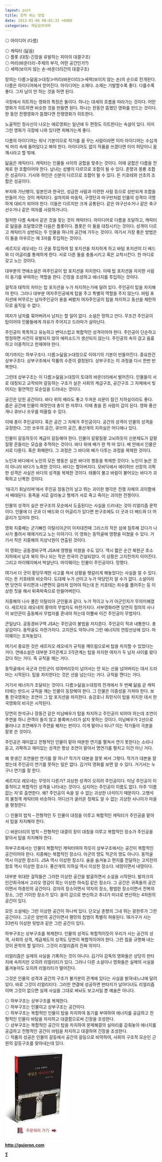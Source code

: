 ```yaml
---
layout: post
title: 창작 하는 방법
date: 2012-01-06 00:02:33 +0900
categories: 깨달음의대화
---
```

◎ 아이디어 (다름)

  
◎ 캐릭터 (닮음)  
◎ 플롯 (대칭-긴장을 유발하는 피아의 대결구조)  
◎ 머리(바운더리-주제의 부각, 어떤 공간인가?)  
◎ 세력(보이지 않는 손-바운더리간의 대결구조) 

창의는 다름≫닮음≫대칭≫머리(바운더리)≫세력(보이지 않는 손)의 순으로 전개된다. 다름은 아이디어에서 얻어진다. 아이디어는 소재다. 소재는 기발할수록 좋다. 다를수록 좋다. 그저 남이 안 하는 것을 하면 된다. 

극장에서 히트하는 영화의 특징은 둘이다. 하나는 대세의 흐름을 따라가는 것이다. 어떤 영화가 히트하면 비슷한 것을 만들면 된다. 하나는 한동안 뜸했던 영화를 만드는 것이다. 한 동안 전쟁영화가 뜸했다면 전쟁영화가 히트한다. 

노골적인 정사신이 나오는 에로영화는 일년에 두 편정도 히트한다는 속설이 있다. 이미 그런 영화가 극장에 나와 있다면 피해가는게 좋다. 

다름의 아이디어는 워낙 기본이므로 작가를 꿈 꾸는 사람이라면 이미 아이디어는 수십개씩 머리 속에 들어있다고 봐야 한다. 아이디어도 없이 작품을 쓰겠다면 이미 허당이니 꿈 깨시라고 할 밖에. 

닮음은 캐릭터다. 캐릭터는 인물들 사이의 궁합을 맞추는 것이다. 이때 궁합은 다름을 전제로 한 조합이어야 한다. 남녀는 성별이 다르므로 조합이 될 수 있다. 춘향과 몽룡 조합은 성공이다. 기사와 하인은 신분이 다르므로 조합이 될 수 있다. 돈 키호테와 산초의 조합은 성공이다. 

부자와 가난뱅이, 일본인과 한국인, 성급한 사람과 미련한 사람 등으로 상반되게 조합을 만들어 가는 것이 캐릭터다. 설까치와 마동탁, 구영탄과 마구만처럼 인물의 성격이 극명하게 대비가 되어야 한다. 이들은 다르지만 크게 공통된다. 같은 야구선수거나 같은 축구선수거나 같은 여자를 사랑하거나다. 

철저한 다름 속에서 같은 것을 찾는 것이 캐릭터다. 아이디어로 다름을 조달하고, 캐릭터로 닮음을 조달했으면 다음은 플롯이다. 플롯은 이 둘을 대칭시키는 것이다. 성격이 다르고 캐릭터가 상반되는 두 인물을 하나의 공간에 가두는 것이다. 여기서 가장 좋은 방법은 이 둘을 아우르는 제 3자를 투입하는 것이다. 

세르지오 레오네는 더 굿을 투입하여 탑 포지션을 차지하게 하고 바텀 포지션의 더 배드와 더 어글리를 통제하게 한다. 서로 다른 둘을 충돌시키고 혹은 교착시킨다. 한 마디로 갖고 노는 것이다. 

대부분의 연애소설은 여주인공이 탑 포지션을 차지한다. 이때 탑 포지션을 차지한 사람이 동기를 부여하는 역할을 한다. 긴장을 조성하고 에너지를 투입하는 것이다. 

걸작과 태작의 차이는 탑 포지션을 누가 차지하는가에 달려 있다. 주인공이 탑을 차지해야 한다. 그러나 대부분 여자주인공에게 탑을 주고 특별히 역할을 주지 않는다. 바텀 포지션에 머무르는 남자주인공이 용을 써봤자 여자주인공이 탑을 차지하고 동선을 제한하므로 움직일 수 없다. 

여자가 남자를 묶어버려서 남자는 할 일이 없다. 소설은 망하고 만다. 무조건 주인공이 탑이어야 인물들에게 자유가 주어지고 드라마가 살아난다. 

주인공이 똑똑하고 유능하고 변덕스럽고 복합적인 성격이어야 한다. 주인공이 단순하고 멍청하면 사건이 유발되지 않아 에피소드가 생산되지 않는다. 주인공의 속이 검고 음흉하고 이중적이고 천재여야 한다. 

여기까지는 하부구조다. 다름≫닮음≫대칭으로 이야기의 기본이 만들어진다. 중요한건 상부구조다. 상부구조에서 작품의 수준이 결정된다. 상부구조는 이 과정을 다시 한번 반복한다. 

그런데 상부구조는 이 다름≫닮음≫대칭이 토대의 바운더리에서 벌어진다. 인물들이 서로 대칭되고 교착되어 갈등하는 구조가 실은 사회의 계급구조, 공간구조 그 자체에서 빚어지는 필연적인 모순임을 드러내는 것이다. 

공간은 닫힌 공간이다. 바다 위의 배라도 좋고 두꺼운 쇠문이 잠긴 지하실이라도 좋다. 좁은 공간에 인물이 여럿인데 총이 한 자루다. 이때 총을 쥔 사람이 갑이 된다. 영화 풍산개나 큐브나 쏘우를 떠올릴 수 있다. 

이때 총이 주인공이다. 혹은 공간 그 자체가 주인공이다. 공간의 성격이 인물의 성격을 규정한다. 그런 쏘우의 공간, 큐브의 공간, 풍산개의 지하실은 어디에나 있다. 

인물이 갈등하듯이 계급이 갈등해야 한다. 인물이 갈팡질팡 고뇌하듯이 신분제도가 갈팡질팡 흔들리는 모습을 추적하는 것이다. 바다 위에 배가 한 척 떠 있다. 배 안에서 인물은 서로 다툰다. 혹은 화해한다. 그 과정은 그 바다와 배가 다투는 과정을 복제한 것이다. 

노인과 바다에서 노인의 모든 행동은 실은 바다의 행동을 복제한 것이다. 노인이 늙은 것이 아니라 바다가 노회한 것이다. 바다는 할아버지다. 모비딕에서 에이허브 선장의 괴팍한 성격은 사실은 바다의 성격을 복제한 것이다. 태풍이 불고 바람이 불어오는 바다가 괴팍하고 난폭한 것이다. 

‘태극기 휘날리며’에서 주인공 장동건의 날고 뛰는 괴이한 행각은 전쟁 자체의 괴이함에서 배태된다. 동족을 서로 갈라놓고 형제가 서로 죽고 죽이는 괴이한 전쟁이다. 

인물의 성격이 실은 판구조의 모순에서 도출된다는 사실을 드러내는 것이 리얼리즘 문학이다. 인물에 더 굿과 더 배드와 더 어글리가 있다면 판구조에도 더 굿과 더 배드와 더 어글리가 있어야 한다. 

영화 지중해는 군기빠진 이탈리아군이 이차대전때 그리스의 작은 섬에 침투해 갔다가 나사가 풀려서 헤헤거리고 노는 이야기다. 이 영화는 동막골에 영향을 미쳤을 수 있다. 거기서 작은 지중해의 지상낙원이 연출된 것이다. 

이 영화는 공동경비구역 JSA에 영향을 미쳤을 수도 있다. 역시 짧은 순간 북한군 초소 지하에서 남과 북이 하나 되는 작은 천국이 건설되었다. 이 상황은 고지전까지 이어진다. 그리고 마이웨이에서 박살난다. 마이웨이는 인물이 주인공이다. 망했다. 

여기서 더 굿이 황당무계한 사고를 쳐서 상황을 헷갈리게 해놓았다는 사실을 알 수 있다. 이는 돈 키호테와 비슷하다. 도대체 누가 선이고 누가 악당인지 알 수가 없다. 소설이라면 당연히 우리편과 나쁜편이 갈라져 있어야 하는데 돈 키호테는 죄수를 풀어주는 등 이상한 짓을 해서 뒤죽박죽으로 만들어버린다. 

지중해의 나사 풀린 이탈리아 군인들과 같다. 누가 적이고 누가 아군인지가 무의미해졌다. 세르지오 레오네의 황야의 무법자도 마찬가지다. 서부영화라면 당연히 정의의 사나이 보안관이 출동해서 무법자를 혼내야 하는데 아뿔싸 이건 주인공이 무법자다. 

큰일났다. 공동경비구역 JSA는 주인공이 불법을 저지른다. 주인공이 적과 내통한다. 총살감이다. 동막골도 마찬가지다. 고지전도 약하나마 그런 에너지의 연장선상에 있다. 마이웨이는 조져놓았다. 

여기서 중요한 것은 세르지오 레오네가 규칙을 깨뜨림으로써 탑을 차지할 수 있었다는 거다. 연애소설은 대부분 3각관계고 3각관계는 탑을 차지한 여자가 두 남자 사이를 왔다갔다 하는 거다. 즉 규칙을 깨는 거다. 

동막골에서 국군과 인민군이 섞여버리듯이 넘어서는 안 되는 선을 넘어버리는 데서 드라마는 시작된다. 탑을 차지한다는 것은 선을 넘는다는 거다. 규칙을 깬다는 거다. 

거기서 에너지가 조달되는 것이다. 다름≫닮음≫대칭의 전개에서 두 번째 닮음 곧 캐릭터에는 반드시 규칙을 깨는 인물이 등장해야 한다. 그 인물은 이중성을 가져야 한다. 보통 한국영화는 조연이 그 탑 포지션을 차지한다. 송강호나 최민식이 탑을 차지한 데서 한국영화의 비극은 시작된다. 

당연히 한석규나 장동건 같은 미남배우가 탑을 차지하고 주인공이 되어야 하는데 조연이 주연을 하니 관객이 들지 않고 블록버스터가 살지 못하는 것이다. 미남배우가 2선으로 물러나고 조연배우가 주연을 꿰차는 판이다. 이게 말이나 되나? 이는 작가들이 극본을 잘못 쓴 것이다. 

주인공은 재미없고 전형적인 인물이 맡아 따분한 연기를 펼쳐서 연기 못한다는 소리나 듣고, 괴팍하고 재미있는 성격은 항상 조연이 맡아서 명연기를 펼치고 이건 아닌 거다. 

왜 못생긴 조연들만 연기를 잘 하나? 작가가 대본을 잘못 써서 그렇다. 작가가 대본을 잘 썼는데 주인공이 연기를 못하는 일은 없다. 김기덕 영화를 보면 알 수 있다. 거기서는 누구나 연기를 잘 한다. 

세르지오 레오네는 무엇이 다른가? 괴상한 성격이 오히려 주인공이다. 미남 주인공이 이중적이고 복합적인 성격을 나타내는 것이다. 심지어는 주인공이 이름도 없다. 아주 ‘이름없는 자’로 출연한다. 왜? 주인공이 속을 알 수 없는 괴상한 녀석이기 때문이다. 고행석의 불청객 캐릭터와 비슷하다. 어디선가 굴러온 정체도 알 수 없는 괴상한 사나이가 마을을 평정한다. 

◎ 인물의 법칙 – 전형적인 두 인물이 대칭을 이루고 복합적인 캐릭터가 주인공을 맡아서 탑을 차지해야 한다. 

  
◎ 바운더리의 법칙 – 전형적인 대결의 장이 대칭을 이루고 복합적인 장소가 주인공을 맡아서 탑을 차지해야 한다. 

하부구조에서는 인물이 복합적인 캐릭터여야 하듯이 상부구조에서는 공간이 복합적인 공간이어야 한다. 지중해는 복합적인 장소다. 아군의 땅도 적군의 땅도 아니다. 동막골 역시 이상한 장소다. JSA 역시 이상한 장소다. 술을 숨겨놓고 편지를 전달하는 고지전의 참호 역시 이상한 장소다. 풍산개의 지하실 역시 이상한 장소다. 네땅이면서 내땅이다. 

대부분 위대한 걸작들은 그러한 이상한 공간을 발굴하면서 소설을 시작한다. 발자크의 인간희극에서 고리오 영감이 묵는 이상한 하숙집 같은 장소다. 그 공간은 귀족들의 공간이면서 하층민의 공간이다. 강자의 장소이면서 약자의 장소, 평범한 장소이면서 전복의 장소, 그런 기이한 장소가 있다. 을이 갑으로 변신하고 추녀가 미녀로 변신하는 4차원의 공간이 있다. 

모든 소설에는 그런 이상한 공간이 하나씩 있다. 단오날 춘향의 그네 뛰는 광한루가 그런 공간이다. 그곳은 양반의 공간이면서 평민의 침범이 특별히 허용된다. 18가구가 사는 33번지 이상한 뒷방과 같은 그런 공간이 있다. 

하부구조는 상부구조를 복제한다. 인물의 성격도 복합적이듯이 우리가 사는 공간의 성격, 사회의 성격, 계급제도의 성격도 당연히 복합적이어야 한다. 그런 점을 규명해 내는 것이 문학의 할 일이다. 그것이 리얼리즘의 진짜 의미다. 

리얼리즘은 실제의 사실을 기록하는 것이 아니다. 김기덕 감독의 영화들은 상당히 판타지에 속하지만 오히려 리얼리티가 있다. 그러나 다른 소설이나 영화들은 실제의 사실을 옮겨놓아도 오히려 리얼리티가 떨어진다. 

그것은 인물의 성격과 공간의 구조가 불가분의 관계에 있다는 사실을 밝혀내느냐에 달려 있다. 바로 그것이 리얼리티다. 그러한 연결에 성공하면 판타지가 날아다녀도 리얼리즘이며 그것이 없으면 실제 사실을 그대로 써놔도 보고서일 뿐 예술은 아니다. 



◎ 하부구조는 상부구조를 복제한다.  
◎ 하부구조는 인물이고 상부구조는 공간이다.  
◎ 하부구조는 복합적인 인물이 탑을 차지하여 동기를 부여하여 에너지를 공급하고 전형적인 인물이 바텀을 차지하고 대결함으로써 긴장을 조성한다.   
◎ 상부구조는 복합적인 공간이 탑을 차지하여 문제해결의 실마리를 감춰놓아 에너지를 공급하고 전형적인 공간이 바텀을 차지하고 대결하여 긴장을 조성한다.  
◎ 작품의 성공은 인물의 갈등에서 공간의 갈등으로 비약하여, 사회의 구조적 모순인 근원의 갈등구조를 찾아내는데 있다. 







<a href="?mid=book_minus&act=dispBoardWrite" target="_self"><img alt="0.JPG" src="files/attach/images/198/668/222/0.JPG" width="200" height="287" /> </a>


  






**http://gujoron.com**  


**∑**